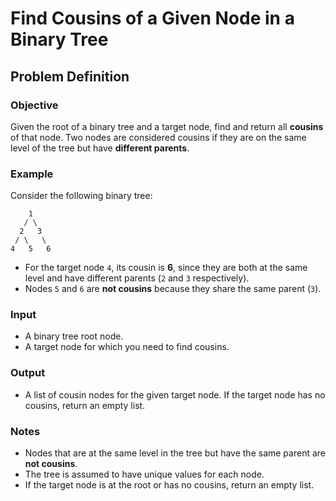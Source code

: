 # Find Cousins of a Given Node in a Binary Tree

## Problem Definition

### Objective
Given the root of a binary tree and a target node, find and return all **cousins** of that node. Two nodes are considered cousins if they are on the same level of the tree but have **different parents**.

### Example

Consider the following binary tree:

```plaintext
    1
   / \
  2   3
 / \   \
4   5   6
```

- For the target node `4`, its cousin is **6**, since they are both at the same level and have different parents (`2` and `3` respectively).
- Nodes `5` and `6` are **not cousins** because they share the same parent (`3`).

### Input
- A binary tree root node.
- A target node for which you need to find cousins.

### Output
- A list of cousin nodes for the given target node. If the target node has no cousins, return an empty list.

### Notes
- Nodes that are at the same level in the tree but have the same parent are **not cousins**.
- The tree is assumed to have unique values for each node.
- If the target node is at the root or has no cousins, return an empty list.
